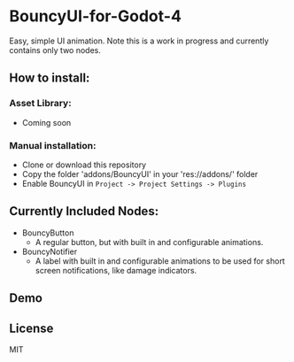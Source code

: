 # BouncyUI-for-Godot-4
Easy, simple UI animation. Note this is a work in progress and currently contains only two nodes.

## How to install:

### Asset Library:
* Coming soon

### Manual installation:
* Clone or download this repository
* Copy the folder 'addons/BouncyUI' in your 'res://addons/' folder
* Enable BouncyUI in `Project -> Project Settings -> Plugins`

## Currently Included Nodes:
* BouncyButton
  - A regular button, but with built in and configurable animations.
* BouncyNotifier
  - A label with built in and configurable animations to be used for short screen notifications, like damage indicators.

## Demo


## License
MIT
